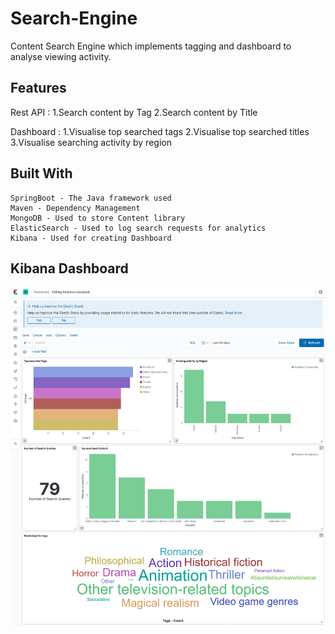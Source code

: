 # Search-Engine
Content Search Engine which implements tagging and dashboard to analyse viewing activity.

## Features

Rest API :
    1.Search content by Tag
    2.Search content by Title
    
Dashboard :
    1.Visualise top searched tags
    2.Visualise top searched titles
    3.Visualise searching activity by region
    
## Built With
    SpringBoot - The Java framework used
    Maven - Dependency Management
    MongoDB - Used to store Content library
    ElasticSearch - Used to log search requests for analytics
    Kibana - Used for creating Dashboard
    
    
 ## Kibana Dashboard
 ![alt text](https://github.com/iamayesha/Search-Engine/blob/master/Dahboard.png "Dashboard Screenshot")
 





